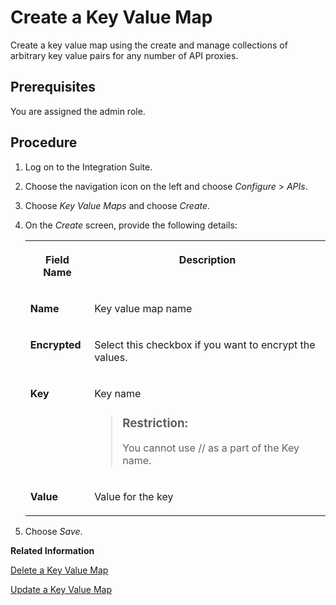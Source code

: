<!-- copyc13e6122f72c44c9b563061516f4e358 -->

# Create a Key Value Map

Create a key value map using the create and manage collections of arbitrary key value pairs for any number of API proxies.



<a name="copyc13e6122f72c44c9b563061516f4e358__prereq_lnm_hdg_mfb"/>

## Prerequisites

You are assigned the admin role.



## Procedure

1.  Log on to the Integration Suite.

2.  Choose the navigation icon on the left and choose *Configure* \> *APIs*.

3.  Choose *Key Value Maps* and choose *Create*.

4.  On the *Create* screen, provide the following details:


    <table>
    <tr>
    <th valign="top">

    Field Name


    
    </th>
    <th valign="top">

    Description


    
    </th>
    </tr>
    <tr>
    <td valign="top">

    **Name**


    
    </td>
    <td valign="top">

    Key value map name


    
    </td>
    </tr>
    <tr>
    <td valign="top">

    **Encrypted**


    
    </td>
    <td valign="top">

    Select this checkbox if you want to encrypt the values.


    
    </td>
    </tr>
    <tr>
    <td valign="top">

    **Key**


    
    </td>
    <td valign="top">

    Key name

    > ### Restriction:  
    > You cannot use // as a part of the Key name.


    
    </td>
    </tr>
    <tr>
    <td valign="top">

    **Value**


    
    </td>
    <td valign="top">

    Value for the key


    
    </td>
    </tr>
    </table>
    
5.  Choose *Save*.


**Related Information**  


[Delete a Key Value Map](delete-a-key-value-map-24fbb01.md "Delete a key value map which is not in use.")

[Update a Key Value Map](update-a-key-value-map-4961431.md "Update a key value map.")

